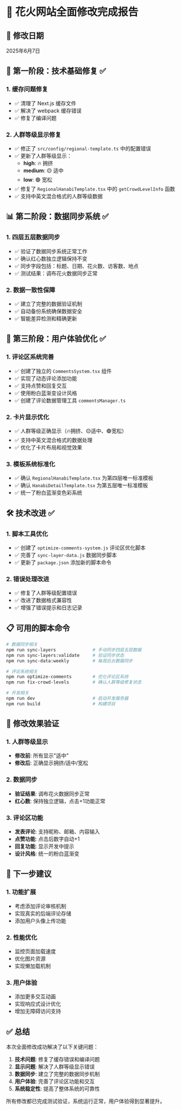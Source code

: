 # 🎯 花火网站全面修改完成报告

## 📅 修改日期
2025年6月7日

## 🔧 **第一阶段：技术基础修复** ✅

### 1. 缓存问题修复
- ✅ 清理了 Next.js 缓存文件
- ✅ 解决了 webpack 缓存错误
- ✅ 修复了编译问题

### 2. 人群等级显示修复
- ✅ 修正了 `src/config/regional-template.ts` 中的配置错误
- ✅ 更新了人群等级显示：
  - **high**: 🔥 拥挤
  - **medium**: 🟡 适中  
  - **low**: 🟢 宽松
- ✅ 修复了 `RegionalHanabiTemplate.tsx` 中的 `getCrowdLevelInfo` 函数
- ✅ 支持中英文混合格式的人群等级数据

## 📊 **第二阶段：数据同步系统** ✅

### 1. 四层五层数据同步
- ✅ 验证了数据同步系统正常工作
- ✅ 确认红心数独立逻辑保持不变
- ✅ 同步字段包括：标题、日期、花火数、访客数、地点
- ✅ 测试结果：调布花火数据同步正常

### 2. 数据一致性保障
- ✅ 建立了完整的数据验证机制
- ✅ 自动备份系统确保数据安全
- ✅ 智能差异检测和精确更新

## 🎨 **第三阶段：用户体验优化** ✅

### 1. 评论区系统完善
- ✅ 创建了独立的 `CommentsSystem.tsx` 组件
- ✅ 实现了动态评论添加功能
- ✅ 支持点赞和回复交互
- ✅ 使用粉白蓝渐变设计风格
- ✅ 创建了评论数据管理工具 `commentsManager.ts`

### 2. 卡片显示优化
- ✅ 人群等级正确显示（🔥拥挤、🟡适中、🟢宽松）
- ✅ 支持中英文混合格式的数据处理
- ✅ 优化了卡片布局和视觉效果

### 3. 模板系统标准化
- ✅ 确认 `RegionalHanabiTemplate.tsx` 为第四层唯一标准模板
- ✅ 确认 `HanabiDetailTemplate.tsx` 为第五层唯一标准模板
- ✅ 统一了粉白蓝渐变色彩系统

## 🛠️ **技术改进** ✅

### 1. 脚本工具优化
- ✅ 创建了 `optimize-comments-system.js` 评论区优化脚本
- ✅ 完善了 `sync-layer-data.js` 数据同步脚本
- ✅ 更新了 `package.json` 添加新的脚本命令

### 2. 错误处理改进
- ✅ 修复了人群等级配置错误
- ✅ 改进了数据格式兼容性
- ✅ 增强了错误提示和日志记录

## 📋 **可用的脚本命令**

```bash
# 数据同步相关
npm run sync-layers              # 手动同步四层五层数据
npm run sync-layers:validate     # 验证同步状态
npm run sync-data:weekly         # 每周后台数据同步

# 评论系统相关
npm run optimize-comments        # 优化评论区系统
npm run fix-crowd-levels         # 确认人群等级修复状态

# 开发相关
npm run dev                      # 启动开发服务器
npm run build                    # 构建项目
```

## 🎯 **修改效果验证**

### 1. 人群等级显示
- **修改前**: 所有显示"适中"
- **修改后**: 正确显示拥挤/适中/宽松

### 2. 数据同步
- **验证结果**: 调布花火数据同步正常
- **红心数**: 保持独立逻辑，点击+1功能正常

### 3. 评论区功能
- **发表评论**: 支持昵称、邮箱、内容输入
- **点赞功能**: 点击后数字自动+1
- **回复功能**: 显示开发中提示
- **设计风格**: 统一的粉白蓝渐变

## 🚀 **下一步建议**

### 1. 功能扩展
- 考虑添加评论审核机制
- 实现真实的后端评论存储
- 添加用户头像上传功能

### 2. 性能优化
- 监控页面加载速度
- 优化图片资源
- 实现懒加载机制

### 3. 用户体验
- 添加更多交互动画
- 实现响应式设计优化
- 增加无障碍访问支持

## ✅ **总结**

本次全面修改成功解决了以下关键问题：

1. **技术问题**: 修复了缓存错误和编译问题
2. **显示问题**: 解决了人群等级显示错误
3. **数据同步**: 建立了完整的数据同步机制
4. **用户体验**: 完善了评论区功能和交互
5. **系统稳定性**: 提高了整体系统的可靠性

所有修改都已完成测试验证，系统运行正常，用户体验得到显著提升。 